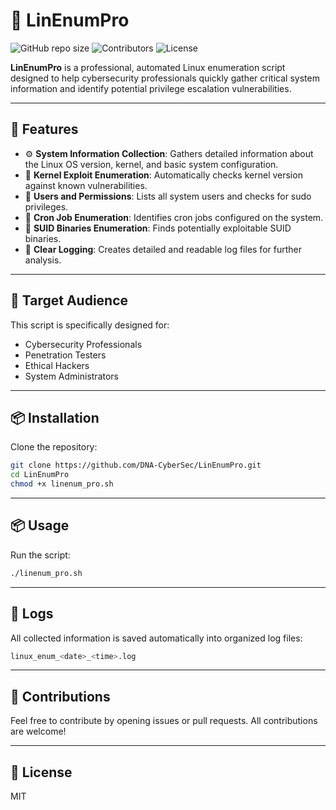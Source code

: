 # 🔐 LinEnumPro

![GitHub repo size](https://img.shields.io/github/repo-size/DNA-CyberSec/LinEnumPro)
![Contributors](https://img.shields.io/github/contributors/DNA-CyberSec/LinEnumPro)
![License](https://img.shields.io/github/license/DNA-CyberSec/LinEnumPro)

**LinEnumPro** is a professional, automated Linux enumeration script designed to help cybersecurity professionals quickly gather critical system information and identify potential privilege escalation vulnerabilities.

---

## 🚀 Features

- ⚙️ **System Information Collection**: Gathers detailed information about the Linux OS version, kernel, and basic system configuration.
- 🐧 **Kernel Exploit Enumeration**: Automatically checks kernel version against known vulnerabilities.
- 👥 **Users and Permissions**: Lists all system users and checks for sudo privileges.
- 📅 **Cron Job Enumeration**: Identifies cron jobs configured on the system.
- 🔑 **SUID Binaries Enumeration**: Finds potentially exploitable SUID binaries.
- 📑 **Clear Logging**: Creates detailed and readable log files for further analysis.

---

## 🎯 Target Audience

This script is specifically designed for:

- Cybersecurity Professionals
- Penetration Testers
- Ethical Hackers
- System Administrators

---

## 📦 Installation

Clone the repository:

```bash
git clone https://github.com/DNA-CyberSec/LinEnumPro.git
cd LinEnumPro
chmod +x linenum_pro.sh
```

---

## 📦 Usage

Run the script:

```bash
./linenum_pro.sh
```

---

## 📝 Logs

All collected information is saved automatically into organized log files:

```bash
linux_enum_<date>_<time>.log
```

---

## 🤝 Contributions

Feel free to contribute by opening issues or pull requests. All contributions are welcome!

---

## 📄 License

MIT

